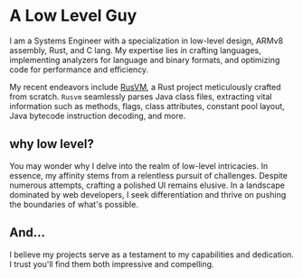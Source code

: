 # A Low Level Guy

I am a Systems Engineer with a specialization in low-level design, ARMv8 assembly, Rust, and C lang. My expertise lies in crafting languages, implementing analyzers for language and binary formats, and optimizing code for performance and efficiency.

My recent endeavors include [RusVM](https://github.com/edilson258/rusvm), a Rust project meticulously crafted from scratch. `Rusvm` seamlessly parses Java class files, extracting vital information such as methods, flags, class attributes, constant pool layout, Java bytecode instruction decoding, and more.

## why low level?
You may wonder why I delve into the realm of low-level intricacies. In essence, my affinity stems from a relentless pursuit of challenges. Despite numerous attempts, crafting a polished UI remains elusive. In a landscape dominated by web developers, I seek differentiation and thrive on pushing the boundaries of what's possible.

## And...
I believe my projects serve as a testament to my capabilities and dedication. I trust you'll find them both impressive and compelling.
